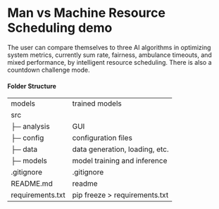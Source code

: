 
# Man vs Machine Resource Scheduling demo

The user can compare themselves to three AI algorithms in optimizing system metrics,
currently sum rate, fairness, ambulance timeouts, and mixed performance, by intelligent resource scheduling.
There is also a countdown challenge mode.

#### Folder Structure

|                  |                                                  |
|------------------|--------------------------------------------------|
| models           | trained models                                   |
| src              |                                                  |
| ├─ analysis      | GUI                                              |
| ├─ config        | configuration files                              |
| ├─ data          | data generation, loading, etc.                   |
| ├─ models        | model training and inference                     |
| .gitignore       | .gitignore                                       |
| README.md        | readme                                           |
| requirements.txt | pip freeze > requirements.txt                    |
